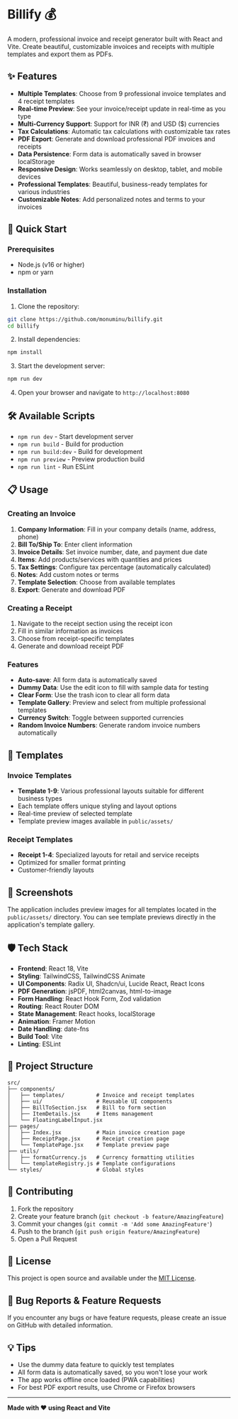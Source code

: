 # Billify 💰

A modern, professional invoice and receipt generator built with React and Vite. Create beautiful, customizable invoices and receipts with multiple templates and export them as PDFs.

## ✨ Features

- **Multiple Templates**: Choose from 9 professional invoice templates and 4 receipt templates
- **Real-time Preview**: See your invoice/receipt update in real-time as you type
- **Multi-Currency Support**: Support for INR (₹) and USD ($) currencies
- **Tax Calculations**: Automatic tax calculations with customizable tax rates
- **PDF Export**: Generate and download professional PDF invoices and receipts
- **Data Persistence**: Form data is automatically saved in browser localStorage
- **Responsive Design**: Works seamlessly on desktop, tablet, and mobile devices
- **Professional Templates**: Beautiful, business-ready templates for various industries
- **Customizable Notes**: Add personalized notes and terms to your invoices

## 🚀 Quick Start

### Prerequisites

- Node.js (v16 or higher)
- npm or yarn

### Installation

1. Clone the repository:
```bash
git clone https://github.com/monuminu/billify.git
cd billify
```

2. Install dependencies:
```bash
npm install
```

3. Start the development server:
```bash
npm run dev
```

4. Open your browser and navigate to `http://localhost:8080`

## 🛠️ Available Scripts

- `npm run dev` - Start development server
- `npm run build` - Build for production
- `npm run build:dev` - Build for development
- `npm run preview` - Preview production build
- `npm run lint` - Run ESLint

## 📋 Usage

### Creating an Invoice

1. **Company Information**: Fill in your company details (name, address, phone)
2. **Bill To/Ship To**: Enter client information
3. **Invoice Details**: Set invoice number, date, and payment due date
4. **Items**: Add products/services with quantities and prices
5. **Tax Settings**: Configure tax percentage (automatically calculated)
6. **Notes**: Add custom notes or terms
7. **Template Selection**: Choose from available templates
8. **Export**: Generate and download PDF

### Creating a Receipt

1. Navigate to the receipt section using the receipt icon
2. Fill in similar information as invoices
3. Choose from receipt-specific templates
4. Generate and download receipt PDF

### Features

- **Auto-save**: All form data is automatically saved
- **Dummy Data**: Use the edit icon to fill with sample data for testing
- **Clear Form**: Use the trash icon to clear all form data
- **Template Gallery**: Preview and select from multiple professional templates
- **Currency Switch**: Toggle between supported currencies
- **Random Invoice Numbers**: Generate random invoice numbers automatically

## 🎨 Templates

### Invoice Templates
- **Template 1-9**: Various professional layouts suitable for different business types
- Each template offers unique styling and layout options
- Real-time preview of selected template
- Template preview images available in `public/assets/`

### Receipt Templates
- **Receipt 1-4**: Specialized layouts for retail and service receipts
- Optimized for smaller format printing
- Customer-friendly layouts

## 📸 Screenshots

The application includes preview images for all templates located in the `public/assets/` directory. You can see template previews directly in the application's template gallery.

## 🛡️ Tech Stack

- **Frontend**: React 18, Vite
- **Styling**: TailwindCSS, TailwindCSS Animate
- **UI Components**: Radix UI, Shadcn/ui, Lucide React, React Icons
- **PDF Generation**: jsPDF, html2canvas, html-to-image
- **Form Handling**: React Hook Form, Zod validation
- **Routing**: React Router DOM
- **State Management**: React hooks, localStorage
- **Animation**: Framer Motion
- **Date Handling**: date-fns
- **Build Tool**: Vite
- **Linting**: ESLint

## 📁 Project Structure

```
src/
├── components/
│   ├── templates/          # Invoice and receipt templates
│   ├── ui/                 # Reusable UI components
│   ├── BillToSection.jsx   # Bill to form section
│   ├── ItemDetails.jsx     # Items management
│   └── FloatingLabelInput.jsx
├── pages/
│   ├── Index.jsx           # Main invoice creation page
│   ├── ReceiptPage.jsx     # Receipt creation page
│   └── TemplatePage.jsx    # Template preview page
├── utils/
│   ├── formatCurrency.js   # Currency formatting utilities
│   └── templateRegistry.js # Template configurations
└── styles/                 # Global styles
```

## 🤝 Contributing

1. Fork the repository
2. Create your feature branch (`git checkout -b feature/AmazingFeature`)
3. Commit your changes (`git commit -m 'Add some AmazingFeature'`)
4. Push to the branch (`git push origin feature/AmazingFeature`)
5. Open a Pull Request

## 📄 License

This project is open source and available under the [MIT License](LICENSE).

## 🐛 Bug Reports & Feature Requests

If you encounter any bugs or have feature requests, please create an issue on GitHub with detailed information.

## 💡 Tips

- Use the dummy data feature to quickly test templates
- All form data is automatically saved, so you won't lose your work
- The app works offline once loaded (PWA capabilities)
- For best PDF export results, use Chrome or Firefox browsers

---

**Made with ❤️ using React and Vite**